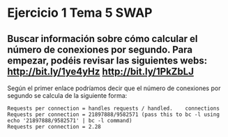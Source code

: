 # Ejercicio 1 Tema 5 SWAP
## Buscar información sobre cómo calcular el número de conexiones por segundo. Para empezar, podéis revisar las siguientes webs: http://bit.ly/1ye4yHz http://bit.ly/1PkZbLJ 

Según el primer enlace podríamos decir que el número de conexiones por segundo se calcula de la siguiente forma:

	Requests per connection = handles requests / handled.    connections
	Requests per connection = 21897888/9582571 (pass this to bc -l using echo '21897888/9582571' | bc -l command)
	Requests per connection = 2.28


